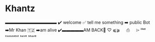 # Khantz
▬▬▬▬▬▬▬▬▬▬▬▬ ✔️ welcome   ✅ tell me something  ➡️ public Bot   ➡️Mr Khan 🇹🇿 ➡️am alive   ✔️▬▬▬▬▬AM BACK🥷  ♡      ⫹⫺ㅤ   ⎙ㅤ  ⌲  ˡⁱᵏᵉ ᶜᵒᵐᵐᵉⁿᵗ  ˢᵃᵛᵉ  ˢʰᵃʳᵉ
